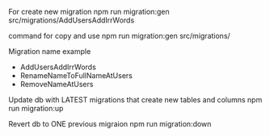 For create new migration
npm run migration:gen src/migrations/AddUsersAddIrrWords

command for copy and use
npm run migration:gen src/migrations/

Migration name example

- AddUsersAddIrrWords
- RenameNameToFullNameAtUsers
- RemoveNameAtUsers

Update db with LATEST migrations that create new tables and columns
npm run migration:up

Revert db to ONE previous migraion
npm run migration:down
